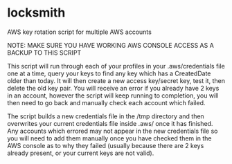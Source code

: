 # locksmith
AWS key rotation script for multiple AWS accounts

NOTE: MAKE SURE YOU HAVE WORKING AWS CONSOLE ACCESS AS A BACKUP TO THIS SCRIPT



This script will run through each of your profiles in your .aws/credentials file one at a time, query your keys to find any key which has a CreatedDate older than today. It will then create a new access key/secret key, test it, then delete the old key pair. You will receive an error if you already have 2 keys in an account, however the script will keep running to completion, you will then need to go back and manually check each account which failed. 

The script builds a new credentials file in the /tmp directory and then overwrites your current credentials file inside .aws/ once it has finished. Any accounts which errored may not appear in the new credentials file so you will need to add them manually once you have checked them in the AWS console as to why they failed (usually because there are 2 keys already present, or your current keys are not valid).
